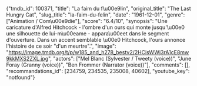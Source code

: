 {"tmdb_id": 100371, "title": "La faim du f\u00e9lin", "original_title": "The Last Hungry Cat", "slug_title": "la-faim-du-felin", "date": "1961-12-01", "genre": ["Animation / Com\u00e9die"], "score": "6.4/10", "synopsis": "Une caricature d'Alfred Hitchcock - l'ombre d'un ours qui monte jusqu'\u00e0 une silhouette de lui-m\u00eame - appara\u00eet dans le segment d'ouverture. Dans un accent semblable \u00e0 Hitchcock, l'ours annonce l'histoire de ce soir \"d'un meurtre\".", "image": "https://image.tmdb.org/t/p/w185_and_h278_bestv2/2HCisWWj3rA1cE8mw9kkMXS2ZXL.jpg", "actors": ["Mel Blanc (Sylvester / Tweety (voice))", "June Foray (Granny (voice))", "Ben Frommer (Narrator (voice))"], "comments": [], "recommandations_id": [234759, 234535, 235008, 40602], "youtube_key": "notfound"}